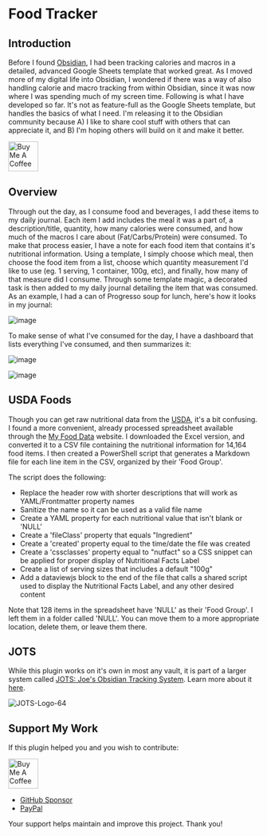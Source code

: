 # Food Tracker

## Introduction
Before I found [Obsidian](https://obsidian.md/), I had been tracking calories and macros in a detailed, advanced Google Sheets template that worked great. As I moved more of my digital life into Obsidian, I wondered if there was a way of also handling calorie and macro tracking from within Obsidian, since it was now where I was spending much of my screen time. Following is what I have developed so far. It's not as feature-full as the Google Sheets template, but handles the basics of what I need. I'm releasing it to the Obsidian community because A) I like to share cool stuff with others that can appreciate it, and B) I'm hoping others will build on it and make it better.

<a href="https://www.buymeacoffee.com/jpfieber" target="_blank"><img src="https://cdn.buymeacoffee.com/buttons/v2/default-yellow.png" alt="Buy Me A Coffee" height="60"></a>

## Overview
Through out the day, as I consume food and beverages, I add these items to my daily journal. Each item I add includes the meal it was a part of, a description/title, quantity, how many calories were consumed, and how much of the macros I care about (Fat/Carbs/Protein) were consumed. To make that process easier, I have a note for each food item that contains it's nutritional information.  Using a template, I simply choose which meal, then choose the food item from a list, choose which quantity measurement I'd like to use (eg. 1 serving, 1 container, 100g, etc), and finally, how many of that measure did I consume.  Through some template magic, a decorated task is then added to my daily journal detailing the item that was consumed. As an example, I had a can of Progresso soup for lunch, here's how it looks in my journal:

![image](https://github.com/user-attachments/assets/0f2ce991-547e-4f98-95b4-e7f964d7e9c7)

To make sense of what I've consumed for the day, I have a dashboard that lists everything I've consumed, and then summarizes it:

![image](https://github.com/user-attachments/assets/f5575766-11b5-48b2-a19d-b3f757ca44ac)

![image](https://github.com/user-attachments/assets/9dd6cca3-c09c-434d-b810-0c7d14c85d26)

## USDA Foods
Though you can get raw nutritional data from the [USDA](https://fdc.nal.usda.gov/download-datasets), it's a bit confusing. I found a more convenient, already processed spreadsheet available through the [My Food Data](https://tools.myfooddata.com/nutrition-facts-database-spreadsheet.php) website. I downloaded the Excel version, and converted it to a CSV file containing the nutritional information for 14,164 food items. I then created a PowerShell script that generates a Markdown file for each line item in the CSV, organized by their 'Food Group'. 

The script does the following:
- Replace the header row with shorter descriptions that will work as YAML/Frontmatter property names
- Sanitize the name so it can be used as a valid file name
- Create a YAML property for each nutritional value that isn't blank or 'NULL'
- Create a 'fileClass' property that equals "Ingredient"
- Create a 'created' property equal to the time/date the file was created
- Create a 'cssclasses' property equal to "nutfact" so a CSS snippet can be applied for proper display of Nutritional Facts Label
- Create a list of serving sizes that includes a default "100g"
- Add a dataviewjs block to the end of the file that calls a shared script used to display the Nutritional Facts Label, and any other desired content

Note that 128 items in the spreadsheet have 'NULL' as their 'Food Group'. I left them in a folder called 'NULL'. You can move them to a more appropriate location, delete them, or leave them there.

## JOTS

While this plugin works on it's own in most any vault, it is part of a larger system called <a href="https://jots.life">JOTS: Joe's Obsidian Tracking System</a>. Learn more about it <a href="https://jots.life">here</a>.

![JOTS-Logo-64](https://github.com/user-attachments/assets/e29ba5d7-8bdd-4cd9-8336-5fa35b7b593e)

## Support My Work

If this plugin helped you and you wish to contribute:

<a href="https://www.buymeacoffee.com/jpfieber" target="_blank"><img src="https://cdn.buymeacoffee.com/buttons/v2/default-yellow.png" alt="Buy Me A Coffee" height="60"></a>

- <a href="https://github.com/sponsors/jpfieber">GitHub Sponsor</a>
- <a href="https://www.paypal.com/paypalme/jpfieber">PayPal</a>

Your support helps maintain and improve this project. Thank you!
